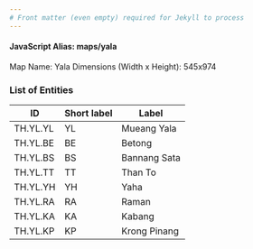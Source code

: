 ```yaml
---
# Front matter (even empty) required for Jekyll to process
---
```


#### JavaScript Alias: maps/yala

Map Name: Yala
Dimensions (Width x Height): 545x974

### List of Entities

| ID       | Short label | Label        |
| -------- | ----------- | ------------ |
| TH.YL.YL | YL          | Mueang Yala  |
| TH.YL.BE | BE          | Betong       |
| TH.YL.BS | BS          | Bannang Sata |
| TH.YL.TT | TT          | Than To      |
| TH.YL.YH | YH          | Yaha         |
| TH.YL.RA | RA          | Raman        |
| TH.YL.KA | KA          | Kabang       |
| TH.YL.KP | KP          | Krong Pinang |
